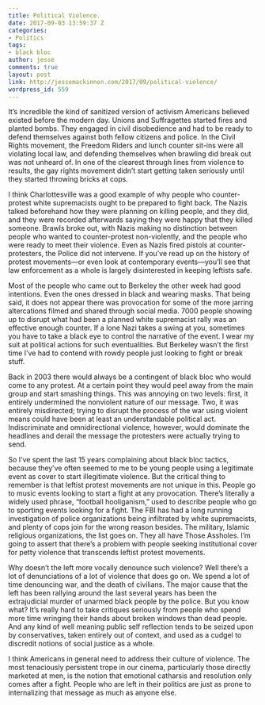 ```yaml
---
title: Political Violence.
date: 2017-09-03 13:59:37 Z
categories:
- Politics
tags:
- black bloc
author: jesse
comments: true
layout: post
link: http://jessemackinnon.com/2017/09/political-violence/
wordpress_id: 559
---
```


It’s incredible the kind of sanitized version of activism Americans believed existed before the modern day. Unions and Suffragettes started fires and planted bombs. They engaged in civil disobedience and had to be ready to defend themselves against both fellow citizens and police. In the Civil Rights movement, the Freedom Riders and lunch counter sit-ins were all violating local law, and defending themselves when brawling did break out was not unheard of. In one of the clearest through lines from violence to results, the gay rights movement didn’t start getting taken seriously until they started throwing bricks at cops.

I think Charlottesville was a good example of why people who counter-protest white supremacists ought to be prepared to fight back. The Nazis talked beforehand how they were planning on killing people, and they did, and they were recorded afterwards saying they were happy that they killed someone. Brawls broke out, with Nazis making no distinction between people who wanted to counter-protest non-violently, and the people who were ready to meet their violence. Even as Nazis fired pistols at counter-protesters, the Police did not intervene. If you’ve read up on the history of protest movements—or even look at contemporary events—you’ll see that law enforcement as a whole is largely disinterested in keeping leftists safe.

Most of the people who came out to Berkeley the other week had good intentions. Even the ones dressed in black and wearing masks. That being said, it does not appear there was provocation for some of the more jarring altercations filmed and shared through social media. 7000 people showing up to disrupt what had been a planned white supremacist rally was an effective enough counter. If a lone Nazi takes a swing at you, sometimes you have to take a black eye to control the narrative of the event. I wear my suit at political actions for such eventualities. But Berkeley wasn’t the first time I’ve had to contend with rowdy people just looking to fight or break stuff.

Back in 2003 there would always be a contingent of black bloc who would come to any protest. At a certain point they would peel away from the main group and start smashing things. This was annoying on two levels: first, it entirely undermined the nonviolent nature of our message. Two, it was entirely misdirected; trying to disrupt the process of the war using violent means could have been at least an understandable political act. Indiscriminate and omnidirectional violence, however, would dominate the headlines and derail the message the protesters were actually trying to send.

So I’ve spent the last 15 years complaining about black bloc tactics, because they’ve often seemed to me to be young people using a legitimate event as cover to start illegitimate violence. But the critical thing to remember is that leftist protest movements are not unique in this. People go to music events looking to start a fight at any provocation. There’s literally a widely used phrase, “football hooliganism,” used to describe people who go to sporting events looking for a fight. The FBI has had a long running investigation of police organizations being infiltrated by white supremacists, and plenty of cops join for the wrong reason besides. The military, Islamic religious organizations, the list goes on. They all have Those Assholes. I’m going to assert that there’s a problem with people seeking institutional cover for petty violence that transcends leftist protest movements.

Why doesn’t the left more vocally denounce such violence? Well there’s a lot of denunciations of a lot of violence that does go on. We spend a lot of time denouncing war, and the death of civilians. The major cause that the left has been rallying around the last several years has been the extrajudicial murder of unarmed black people by the police. But you know what? It’s really hard to take critiques seriously from people who spend more time wringing their hands about broken windows than dead people. And any kind of well meaning public self reflection tends to be seized upon by conservatives, taken entirely out of context, and used as a cudgel to discredit notions of social justice as a whole.

I think Americans in general need to address their culture of violence. The most tenaciously persistent trope in our cinema, particularly those directly marketed at men, is the notion that emotional catharsis and resolution only comes after a fight. People who are left in their politics are just as prone to internalizing that message as much as anyone else.
